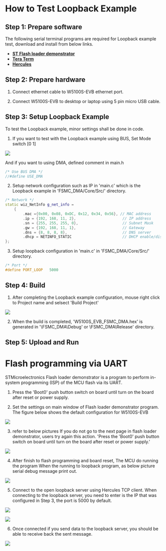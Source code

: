 # How to Test Loopback Example


## Step 1: Prepare software

The following serial terminal programs are required for Loopback example test, download and install from below links.

- [**ST Flash loader demonstrator**][link-st-flash]
- [**Tera Term**][link-tera_term]
- [**Hercules**][link-hercules]



## Step 2: Prepare hardware

1. Connect ethernet cable to W5100S-EVB ethernet port.

2. Connect W5100S-EVB to desktop or laptop using 5 pin micro USB cable.


## Step 3: Setup Loopback Example

To test the Loopback example, minor settings shall be done in code.

1. If you want to test with the Loopback example using BUS, Set Mode switch [0 1]

![][link-w5100s-evb-mode-sw-bus]

And if you want to using DMA, defined comment in main.h

```cpp
/* Use BUS DMA */
//#define USE_DMA 
```

2. Setup network configuration such as IP in 'main.c' which is the Loopback example in 'FSMC_DMA/Core/Src/' directory.

```cpp
/* Network */
static wiz_NetInfo g_net_info =
    {
        .mac ={0x00, 0x08, 0xDC, 0x12, 0x34, 0x56}, // MAC address
        .ip = {192, 168, 11, 2},                     // IP address
        .sn = {255, 255, 255, 0},                    // Subnet Mask
        .gw = {192, 168, 11, 1},                     // Gateway
        .dns = {8, 8, 8, 8},                         // DNS server
        .dhcp = NETINFO_STATIC                       // DHCP enable/disable
};
```

3. Setup loopback configuration in 'main.c' in 'FSMC_DMA/Core/Src/' directory.

```cpp
/* Port */
#define PORT_LOOP   5000
```


## Step 4: Build

1. After completing the Loopback example configuration, mouse right click to Project name and selsect 'Build Project'

![][link-build-project]

2. When the build is completed, 'W5100S_EVB_FSMC_DMA.hex' is generated in '\FSMC_DMA\Debug' or \FSMC_DMA\Release' directory.


## Step 5: Upload and Run
# Flash programming via UART
STMicroelectronics Flash loader demonstrator is a program to perform in-system programming (ISP) of the MCU flash via its UART.

1. Press the 'Boot0' push button switch on board until turn on the board after reset or power supply.

2. Set the settings on main window of Flash loader demonstrator program. The figure below shows the default configuration for W5100S-EVB

![][link-flash_down]

3. refer to below pictures If you do not go to the next page in flash loader demonstrator, users try again this action. 'Press the 'Boot0' push button switch on board until turn on the board after reset or power supply.'

![][link-flash_down2]

4. After finish to flash programming and board reset, The MCU do running the program
When the running to loopback program, as below picture serial debug message print out.

![][link-w5100s-evb-terminal-start]

5. Connect to the open loopback server using Hercules TCP client. When connecting to the loopback server, you need to enter is the IP that was configured in Step 3, the port is 5000 by default.

![][link-connect_to_loopback_server_using_hercules_tcp_client_1]

![][link-connect_to_loopback_server_using_hercules_tcp_client_2]

6. Once connected if you send data to the loopback server, you should be able to receive back the sent message.

![][link-receive_back_sent_message]



<!--
Link
-->

[link-tera_term]: https://osdn.net/projects/ttssh2/releases/
[link-hercules]: https://www.hw-group.com/software/hercules-setup-utility
[link-st-flash]: https://www.st.com/en/development-tools/flasher-stm32.html
[link-w5100s-evb-mode-sw-bus]: https://github.com/Wiznet/W5100S-EVB/tree/master/static/images/w5100s-evb-mode-sw-bus.png
[link-build-project]: https://github.com/Wiznet/W5100S-EVB/tree/master/static/images/build-project.png
[link-flash_down]: https://github.com/Wiznet/W5100S-EVB/tree/master/static/images/flash_down.png
[link-flash_down2]: https://github.com/Wiznet/W5100S-EVB/tree/master/static/images/flash_down2.png
[link-w5100s-evb-terminal-start]: https://github.com/Wiznet/W5100S-EVB/tree/master/static/images/w5100s-evb-terminal-start.png
[link-connect_to_loopback_server_using_hercules_tcp_client_1]: https://github.com/Wiznet/W5100S-EVB/tree/master/static/images/loopback/connect_to_loopback_server_using_hercules_tcp_client_1.png
[link-connect_to_loopback_server_using_hercules_tcp_client_2]: https://github.com/Wiznet/W5100S-EVB/tree/master/static/images/loopback/connect_to_loopback_server_using_hercules_tcp_client_2.png
[link-receive_back_sent_message]: https://github.com/Wiznet/W5100S-EVB/tree/master/static/images/loopback/receive_back_sent_message.png
